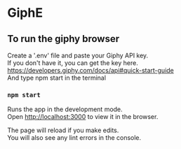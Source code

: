 # GiphE
## To run the giphy browser

Create a '.env' file and paste your Giphy API key.\
If you don't have it, you can get the key here. https://developers.giphy.com/docs/api#quick-start-guide \
And type npm start in the terminal

### `npm start`

Runs the app in the development mode.\
Open [http://localhost:3000](http://localhost:3000) to view it in the browser.

The page will reload if you make edits.\
You will also see any lint errors in the console.

